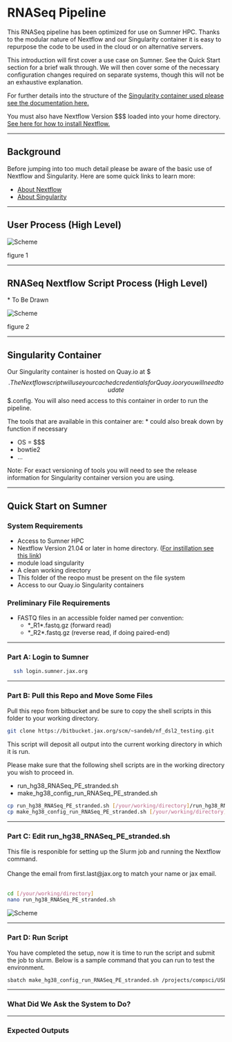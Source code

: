 # RNASeq Pipeline

This RNASeq pipeline has been optimized for use on Sumner HPC. Thanks to the modular nature of Nextflow and our Singularity container it is easy to repurpose the code to be used in the cloud or on alternative servers.

This introduction will first cover a use case on Sumner. See the Quick Start section for a brief walk through. We will then cover some of the necessary configuration changes required on separate systems, though this will not be an exhaustive explanation.

For further details into the structure of the <a href = '#'>Singularity container used please see the documentation here.</a>

You must also have Nextflow Version $$$ loaded into your home directory. <a href = '#'>See here for how to install Nextflow.</a>
<hr>
<h2>Background</h2>
Before jumping into too much detail please be aware of the basic use of Nextflow and Singularity. Here are some quick links to learn more:
<ul>
<li><a href = "#">About Nextflow</a></li>
<li><a href = "#">About Singularity</a></li>
</ul>
<hr>
<h2>User Process (High Level)</h2>

![Scheme](../static/imgs/general_workflow.png)

figure 1
<hr>
<h2>RNASeq Nextflow Script Process (High Level)</h2>
* To Be Drawn

![Scheme](../static/imgs/RNASeq_NF.png)

figure 2
<hr>
<h2>Singularity Container</h2>

Our Singularity container is hosted on Quay.io at $$$. The Nextflow script will use your cached credentials for Quay.io or you will need to udate $$$.config. You will also need access to this container in order to run the pipeline.

The tools that are available in this container are: * could also break down by function if necessary
<ul>
<li>OS = $$$</li>
<li>bowtie2</li>
<li>...</li>
</ul>

Note: For exact versioning of tools you will need to see the release information for Singularity container version you are using.
<hr>
<h2>Quick Start on Sumner</h2>
<h3>System Requirements</h3>
<ul>
<li>Access to Sumner HPC</li>
<li>Nextflow Version 21.04 or later in home directory. (<a href = '#'>For instillation see this link</a>)</li>
<li>module load singularity</li>
<li>A clean working directory</li>
<li>This folder of the reopo must be present on the file system</li>
<li>Access to our Quay.io Singularity containers</li>
</ul>

<h3>Preliminary File Requirements</h3>
<ul>
<li>FASTQ files in an accessible folder named per convention:
  <ul>
  <li>*_R1*.fastq.gz (forward read)
  <li>*_R2*.fastq.gz (reverse read, if doing paired-end)
  </ul>
</ul>
<hr>
<h3>Part A: Login to Sumner</h3>

```bash
  ssh login.sumner.jax.org
```
<hr>
<h3>Part B: Pull this Repo and Move Some Files</h3>

Pull this repo from bitbucket and be sure to copy the shell scripts in this folder to your working directory.
```bash
git clone https://bitbucket.jax.org/scm/~sandeb/nf_dsl2_testing.git
```
This script will deposit all output into the current working directory in which it is run.

Please make sure that the following shell scripts are in the working directory you wish to proceed in.
<ul>
<li>run_hg38_RNASeq_PE_stranded.sh</li>
<li>make_hg38_config_run_RNASeq_PE_stranded.sh</li>
</ul>

```bash
cp run_hg38_RNASeq_PE_stranded.sh [/your/working/directory]/run_hg38_RNASeq_PE_stranded.sh
cp make_hg38_config_run_RNASeq_PE_stranded.sh [/your/working/directory]/make_hg38_config_run_RNASeq_PE_stranded.sh
```

<hr>

<h3>Part C: Edit run_hg38_RNASeq_PE_stranded.sh</h3>
This file is responible for setting up the Slurm job and running the Nextflow command.
<br><br>
Change the email from first.last@jax.org to match your name or jax email.
<br><br>

```bash
cd [/your/working/directory]
nano run_hg38_RNASeq_PE_stranded.sh
```

![Scheme](../static/imgs/run_hg38.png)

<hr>

<h3>Part D: Run Script</h3>
You have completed the setup, now it is time to run the script and submit the job to slurm. Below is a sample command that you can run to test the environment.

```bash
sbatch make_hg38_config_run_RNASeq_PE_stranded.sh /projects/compsci/USERS/paisic/hsa_fastq_RNA_seq/PE /projects/compsci/USERS/paisic/hsa_hg38_RNASeq_testing_PE/ /fastscratch/paisic/hsa_hg38_RNASeq_testing_PE/ 50 PE stranded 25
```

<hr>

<h3>What Did We Ask the System to Do?</h3>
<hr>

<h3>Expected Outputs</h3>

